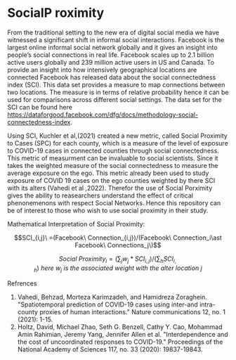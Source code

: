 
# SocialP roximity

From the traditional setting to the new era of digital social media we have witnessed a significant shift in informal social interactions. Facebook is the
largest online informal social network globally and it gives an insight into people’s social connections in real life. Facebook scales up to 2.1 billion active users
globally and 239 million active users in US and Canada. To provide an insight into how intensively geographical locations are connected Facebook has released
data about the social connectedness index (SCI). This data set provides a measure to map connections between two locations. The measure is in terms of
relative probability hence it can be used for comparisons across different social settings. The data set for the SCI can be found here https://dataforgood.facebook.com/dfg/docs/methodology-social-connectedness-index. 

Using SCI, Kuchler et al,(2021) created a new metric, called Social Proximity to Cases (SPC) for each county, which is a measure of the level of exposure to COVID-19 cases in connected counties through social connectedness. This metric of measurment can be invaluable to social scientists. Since it takes the weighted measure of the social connectedness to measure the average exposure on the ego. This metric already been used to study exposure of COVID 19 cases on the ego counties weighted by there SCI with its alters (Vahedi et al ,2022). Therefor the use of Social Porximity gives the ability to reasearchers understand the effect of critical phenonemenons with respect Social Networks. Hence this repository can be of interest to those who wish to use social proximity in their study.


Mathematical Interpretation of Social Proximity:

$$SCI_{i,j}\ =(Facebook\ Connection_{i,j})/(Facebook\ Connection_i\ast Facebook\ Connections_j\)$$

$$Social\ Proximity_i=(∑_j w_{j} *SCI_{i,j} )/(∑_h SCI_{i,h})\ here\ w_{j}\ is\ the\ associated\ weight\ with\ the\ alter\ location\ j $$



Refrences
1) Vahedi, Behzad, Morteza Karimzadeh, and Hamidreza Zoraghein. "Spatiotemporal prediction of COVID-19 cases using inter-and intra-county proxies of human interactions." Nature communications 12, no. 1 (2021): 1-15.
2) Holtz, David, Michael Zhao, Seth G. Benzell, Cathy Y. Cao, Mohammad Amin Rahimian, Jeremy Yang, Jennifer Allen et al. "Interdependence and the cost of uncoordinated responses to COVID-19." Proceedings of the National Academy of Sciences 117, no. 33 (2020): 19837-19843.
